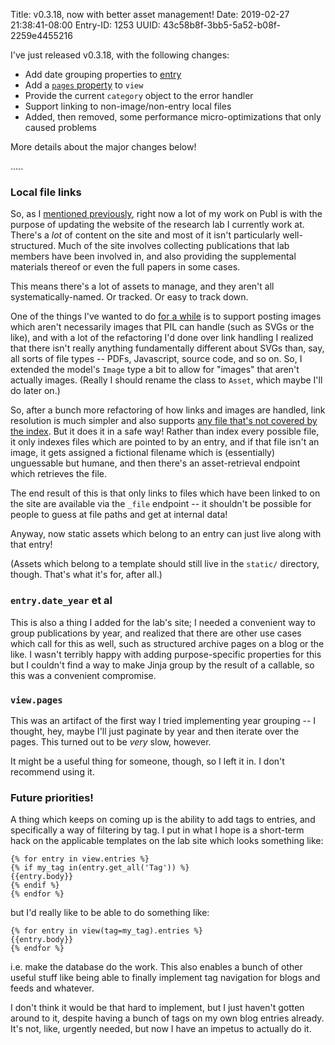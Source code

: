 Title: v0.3.18, now with better asset management!
Date: 2019-02-27 21:38:41-08:00
Entry-ID: 1253
UUID: 43c58b8f-3bb5-5a52-b08f-2259e4455216

I've just released v0.3.18, with the following changes:

* Add date grouping properties to [entry](/api/entry#date_grouper)
* Add a [`pages` property](/api/view#all_pages) to `view`
* Provide the current `category` object to the error handler
* Support linking to non-image/non-entry local files
* Added, then removed, some performance micro-optimizations that only caused problems

More details about the major changes below!

.....

### Local file links

So, as I [mentioned previously](478), right now a lot of my work on Publ is with the purpose of updating the website of the research lab I currently work at. There's a *lot* of content on the site and most of it isn't particularly well-structured. Much of the site involves collecting publications that lab members have been involved in, and also providing the supplemental materials thereof or even the full papers in some cases.

This means there's a lot of assets to manage, and they aren't all systematically-named. Or tracked. Or easy to track down.

One of the things I've wanted to do [for a while](/issue/141) is to support posting images which aren't necessarily images that PIL can handle (such as SVGs or the like), and with a lot of the refactoring I'd done over link handling I realized that there isn't really anything fundamentally different about SVGs than, say, all sorts of file types -- PDFs, Javascript, source code, and so on. So, I extended the model's `Image` type a bit to allow for "images" that aren't actually images. (Really I should rename the class to `Asset`, which maybe I'll do later on.)

So, after a bunch more refactoring of how links and images are handled, link resolution is much simpler and also supports [any file that's not covered by the index](/tests/assets.md). But it does it in a safe way! Rather than index every possible file, it only indexes files which are pointed to by an entry, and if that file isn't an image, it gets assigned a fictional filename which is (essentially) unguessable but humane, and then there's an asset-retrieval endpoint which retrieves the file.

The end result of this is that only links to files which have been linked to on the site are available via the `_file` endpoint -- it shouldn't be possible for people to guess at file paths and get at internal data!

Anyway, now static assets which belong to an entry can just live along with that entry!

(Assets which belong to a template should still live in the `static/` directory, though. That's what it's for, after all.)

### `entry.date_year` et al

This is also a thing I added for the lab's site; I needed a convenient way to group publications by year, and realized that there are other use cases which call for this as well, such as structured archive pages on a blog or the like. I wasn't terribly happy with adding purpose-specific properties for this but I couldn't find a way to make Jinja group by the result of a callable, so this was a convenient compromise.

### `view.pages`

This was an artifact of the first way I tried implementing year grouping -- I thought, hey, maybe I'll just paginate by year and then iterate over the pages. This turned out to be *very* slow, however.

It might be a useful thing for someone, though, so I left it in. I don't recommend using it.

### Future priorities!

A thing which keeps on coming up is the ability to add tags to entries, and specifically a way of filtering by tag. I put in what I hope is a short-term hack on the applicable templates on the lab site which looks something like:

```jinja2
{% for entry in view.entries %}
{% if my_tag in(entry.get_all('Tag')) %}
{{entry.body}}
{% endif %}
{% endfor %}
```

but I'd really like to be able to do something like:

```jinja2
{% for entry in view(tag=my_tag).entries %}
{{entry.body}}
{% endfor %}
```

i.e. make the database do the work. This also enables a bunch of other useful stuff like being able to finally implement tag navigation for blogs and feeds and whatever.

I don't think it would be that hard to implement, but I just haven't gotten around to it, despite having a bunch of tags on my own blog entries already. It's not, like, urgently needed, but now I have an impetus to actually do it.
